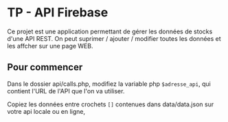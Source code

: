 # TP - API Firebase
Ce projet est une application permettant de gérer les données de stocks d'une API REST.
On peut suprimer / ajouter / modifier toutes les données et les affcher sur une page WEB.

## Pour commencer
Dans le dossier api/calls.php, modifiez la variable php ``$adresse_api``, qui contient l'URL de l'API que l'on va utiliser.

Copiez les données entre crochets ``[]`` contenues dans data/data.json sur votre api locale ou en ligne, 
